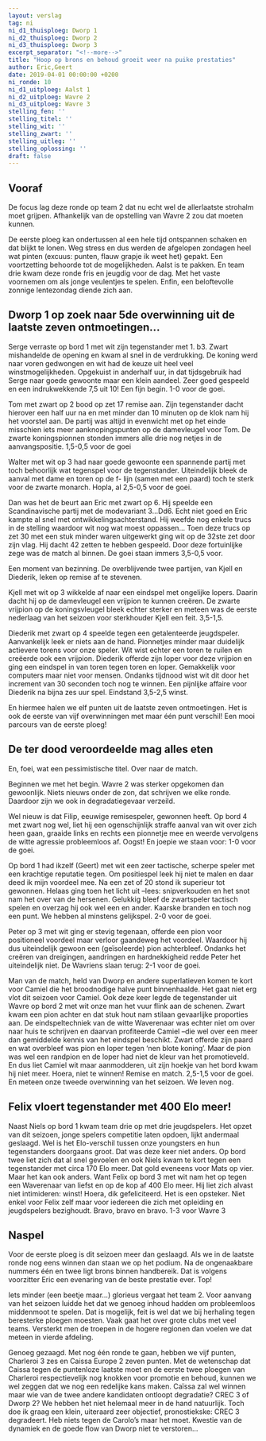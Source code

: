 ```yaml
---
layout: verslag
tag: ni
ni_d1_thuisploeg: Dworp 1
ni_d2_thuisploeg: Dworp 2
ni_d3_thuisploeg: Dworp 3
excerpt_separator: "<!--more-->"
title: "Hoop op brons en behoud groeit weer na puike prestaties"
author: Eric,Geert
date: 2019-04-01 00:00:00 +0200
ni_ronde: 10
ni_d1_uitploeg: Aalst 1
ni_d2_uitploeg: Wavre 2
ni_d3_uitploeg: Wavre 3
stelling_fen: ''
stelling_titel: ''
stelling_wit: ''
stelling_zwart: ''
stelling_uitleg: ''
stelling_oplossing: ''
draft: false
---
```

## Vooraf

De focus lag deze ronde op team 2 dat nu echt wel de allerlaatste strohalm moet grijpen. Afhankelijk van de opstelling van Wavre 2 zou dat moeten kunnen.

De eerste ploeg kan ondertussen al een hele tijd ontspannen schaken en dat blijkt te lonen. Weg stress en dus werden de afgelopen zondagen heel wat pinten (excuus: punten, flauw grapje ik weet het) gepakt. Een voortzetting behoorde tot de mogelijkheden. Aalst is te pakken. En team drie kwam deze ronde fris en jeugdig voor de dag. Met het vaste voornemen om als jonge veulentjes te spelen. Enfin, een beloftevolle zonnige lentezondag diende zich aan.<!--more-->

## Dworp 1 op zoek naar 5de overwinning uit de laatste zeven ontmoetingen...

Serge verraste op bord 1 met wit zijn tegenstander met 1. b3. Zwart mishandelde de opening en kwam al snel in de verdrukking. De koning werd naar voren gedwongen en wit had de keuze uit heel veel winstmogelijkheden. Opgekuist in anderhalf uur, in dat tijdsgebruik had Serge naar goede gewoonte maar een klein aandeel. Zeer goed gespeeld en een indrukwekkende 7,5 uit 10! Een fijn begin. 1-0 voor de goei.

Tom met zwart op 2 bood op zet 17 remise aan. Zijn tegenstander dacht hierover een half uur na en met minder dan 10 minuten op de klok nam hij het voorstel aan. De partij was altijd in evenwicht met op het einde misschien iets meer aanknopingspunten op de damevleugel voor Tom. De zwarte koningspionnen stonden immers alle drie nog netjes in de aanvangspositie. 1,5-0,5 voor de goei

Walter met wit op 3 had naar goede gewoonte een spannende partij met toch behoorlijk wat tegenspel voor de tegenstander. Uiteindelijk bleek de aanval met dame en toren op de f- lijn (samen met een paard) toch te sterk voor de zwarte monarch. Hopla, al 2,5-0,5 voor de goei.

Dan was het de beurt aan Eric met zwart op 6. Hij speelde een Scandinavische partij met de modevariant 3...Dd6. Echt niet goed en Eric kampte al snel met ontwikkelingsachterstand. Hij weefde nog enkele trucs in de stelling waardoor wit nog wat moest oppassen... Toen deze trucs op zet 30 met een stuk minder waren uitgewerkt ging wit op de 32ste zet door zijn vlag. Hij dacht 42 zetten te hebben gespeeld. Door deze fortuinlijke zege was de match al binnen. De goei staan immers 3,5-0,5 voor.

Een moment van bezinning. De overblijvende twee partijen, van Kjell en Diederik, leken op remise af te stevenen. 

Kjell met wit op 3 wikkelde af naar een eindspel met ongelijke lopers. Daarin dacht hij op de damevleugel een vrijpion te kunnen creëren. De zwarte vrijpion op de koningsvleugel bleek echter sterker en meteen was de eerste nederlaag van het seizoen voor sterkhouder Kjell een feit. 3,5-1,5.

Diederik met zwart op 4 speelde tegen een getalenteerde jeugdspeler. Aanvankelijk leek er niets aan de hand. Pionnetjes minder maar duidelijk actievere torens voor onze speler. Wit wist echter een toren te ruilen en creëerde ook een vrijpion. Diederik offerde zijn loper voor deze vrijpion en ging een eindspel in van toren tegen toren en loper. Gemakkelijk voor computers maar niet voor mensen. Ondanks tijdnood wist wit dit door het increment van 30 seconden toch nog te winnen. Een pijnlijke affaire voor Diederik na bijna zes uur spel. Eindstand 3,5-2,5 winst.

En hiermee halen we elf punten uit de laatste zeven ontmoetingen. Het is ook de eerste van vijf overwinningen met maar één punt verschil! Een mooi parcours van de eerste ploeg!

## De ter dood veroordeelde mag alles eten

En, foei, wat een pessimistische titel. Over naar de match.

Beginnen we met het begin. Wavre 2 was sterker opgekomen dan gewoonlijk. Niets nieuws onder de zon, dat schrijven we elke ronde. Daardoor zijn we ook in degradatiegevaar verzeild.

Wel nieuw is dat Filip, eeuwige remisespeler, gewonnen heeft. Op bord 4 met zwart nog wel, liet hij een ogenschijnlijk straffe aanval van wit over zich heen gaan, graaide links en rechts een pionnetje mee en weerde vervolgens de witte agressie probleemloos af. Oogst! En joepie we staan voor: 1-0 voor de goei.

Op bord 1 had ikzelf (Geert) met wit een zeer tactische, scherpe speler met een krachtige reputatie tegen. Om positiespel leek hij niet te malen en daar deed ik mijn voordeel mee. Na een zet of 20 stond ik superieur tot gewonnen. Helaas ging toen het licht uit –lees: snipverkouden en het snot nam het over van de hersenen. Gelukkig bleef de zwartspeler tactisch spelen en overzag hij ook wel een en ander. Kaarske branden en toch nog een punt. We hebben al minstens gelijkspel. 2-0 voor de goei.

Peter op 3 met wit ging er stevig tegenaan, offerde een pion voor positioneel voordeel maar verloor gaandeweg het voordeel. Waardoor hij dus uiteindelijk gewoon een (geïsoleerde) pion achterbleef. Ondanks het creëren van dreigingen, aandringen en hardnekkigheid redde Peter het uiteindelijk niet. De Wavriens slaan terug: 2-1 voor de goei.

Man van de match, held van Dworp en andere superlatieven komen te kort voor Camiel die het broodnodige halve punt binnenhaalde. Het gaat niet erg vlot dit seizoen voor Camiel. Ook deze keer legde de tegenstander uit Wavre op bord 2 met wit onze man het vuur flink aan de schenen. Zwart kwam een pion achter en dat stuk hout nam stilaan gevaarlijke proporties aan. De eindspeltechniek van de witte Waverenaar was echter niet om over naar huis te schrijven en daarvan profiteerde Camiel –die wel over een meer dan gemiddelde kennis van het eindspel beschikt. Zwart offerde zijn paard en wat overbleef was pion en loper tegen ‘nen blote koning’. Maar de pion was wel een randpion en de loper had niet de kleur van het promotieveld. En dus liet Camiel wit maar aanmodderen, uit zijn hoekje van het bord kwam hij niet meer. Hoera, niet te winnen! Remise en match. 2,5-1,5 voor de goei. En meteen onze tweede overwinning van het seizoen. We leven nog.

## Felix vloert tegenstander met 400 Elo meer!

Naast Niels op bord 1 kwam team drie op met drie jeugdspelers. Het opzet van dit seizoen, jonge spelers competitie laten opdoen, lijkt andermaal geslaagd. Wel is het Elo-verschil tussen onze youngsters en hun tegenstanders doorgaans groot. Dat was deze keer niet anders. Op bord twee liet zich dat al snel gevoelen en ook Niels kwam te kort tegen een tegenstander met circa 170 Elo meer. Dat gold eveneens voor Mats op vier. Maar het kan ook anders. Want Felix op bord 3 met wit nam het op tegen een Waverenaar van liefst en op de kop af 400 Elo meer. Hij liet zich alvast niet intimideren: winst! Hoera, dik gefeliciteerd. Het is een opsteker. Niet enkel voor Felix zelf maar voor iedereen die zich met opleiding en jeugdspelers bezighoudt. Bravo, bravo en bravo. 1-3 voor Wavre 3

## Naspel

Voor de eerste ploeg is dit seizoen meer dan geslaagd. Als we in de laatste ronde nog eens winnen dan staan we op het podium. Na de ongenaakbare nummers één en twee ligt brons binnen handbereik. Dat is volgens voorzitter Eric een evenaring van de beste prestatie ever. Top!

Iets minder (een beetje maar...) glorieus vergaat het team 2. Voor aanvang van het seizoen luidde het dat we genoeg inhoud hadden om probleemloos middenmoot te spelen. Dat is mogelijk, feit is wel dat we bij herhaling tegen beresterke ploegen moesten. Vaak gaat het over grote clubs met veel teams. Versterkt men de troepen in de hogere regionen dan voelen we dat meteen in vierde afdeling.

Genoeg gezaagd. Met nog één ronde te gaan, hebben we vijf punten, Charleroi 3 zes en Caissa Europe 2 zeven punten. Met de wetenschap dat Caissa tegen de puntenloze laatste moet en de eerste twee ploegen van Charleroi respectievelijk nog knokken voor promotie en behoud, kunnen we wel zeggen dat we nog een redelijke kans maken. Caïssa zal wel winnen maar wie van de twee andere kandidaten ontloopt degradatie? CREC 3 of Dworp 2? We hebben het niet helemaal meer in de hand natuurlijk. Toch doe ik graag een klein, uiteraard zeer objectief, pronostiekske: CREC 3 degradeert. Heb niets tegen de Carolo’s maar het moet. Kwestie van de dynamiek en de goede flow van Dworp niet te verstoren...
